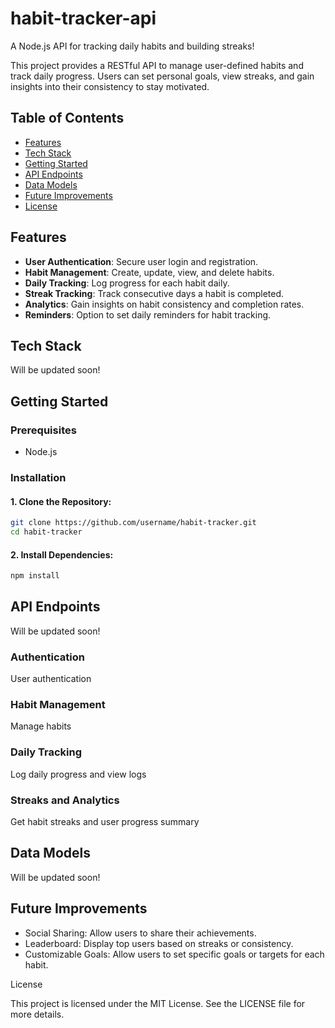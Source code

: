 # habit-tracker-api
A Node.js API for tracking daily habits and building streaks!

This project provides a RESTful API to manage user-defined habits and track daily progress. Users can set personal goals, view streaks, and gain insights into their consistency to stay motivated.

## Table of Contents

* [Features](#features)
* [Tech Stack](#tech-stack)
* [Getting Started](#getting-started)
* [API Endpoints](#api-endpoints)
* [Data Models](#data-models)
* [Future Improvements](#future-improvements)
* [License](#license)

## Features

* **User Authentication**: Secure user login and registration.
* **Habit Management**: Create, update, view, and delete habits.
* **Daily Tracking**: Log progress for each habit daily.
* **Streak Tracking**: Track consecutive days a habit is completed.
* **Analytics**: Gain insights on habit consistency and completion rates.
* **Reminders**: Option to set daily reminders for habit tracking.

## Tech Stack

Will be updated soon!

## Getting Started
### Prerequisites

* Node.js

### Installation

#### 1. Clone the Repository:

```bash
git clone https://github.com/username/habit-tracker.git
cd habit-tracker
```

#### 2. Install Dependencies:

```bash
npm install
```

## API Endpoints

Will be updated soon!

### Authentication

User authentication

### Habit Management

Manage habits

### Daily Tracking

Log daily progress and view logs

### Streaks and Analytics

Get habit streaks and user progress summary

## Data Models

Will be updated soon!

## Future Improvements

* Social Sharing: Allow users to share their achievements.
* Leaderboard: Display top users based on streaks or consistency.
* Customizable Goals: Allow users to set specific goals or targets for each habit.

License

This project is licensed under the MIT License. See the LICENSE file for more details.
